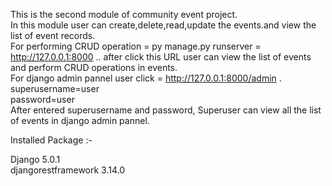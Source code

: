 This is the second module of community event project.                                                                                                
In this module user can  create,delete,read,update the events.and view the list of event records.                                                       
For performing CRUD operation = py manage.py runserver = http://127.0.0.1:8000 .. after click this URL user can view the list of events and perform CRUD operations in events.                                                                                                                           
For django admin pannel user click = http://127.0.0.1:8000/admin .                                                                                  
superusername=user                                                                                                                                  
password=user                                                                                                                                          
After entered superusername and password, Superuser can view all the list of events in django admin pannel.

Installed Package :-

Django  5.0.1                                                                                                                                                   
djangorestframework 3.14.0
